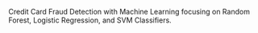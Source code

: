 Credit Card Fraud Detection with Machine Learning focusing on Random Forest, Logistic Regression, and SVM Classifiers.
